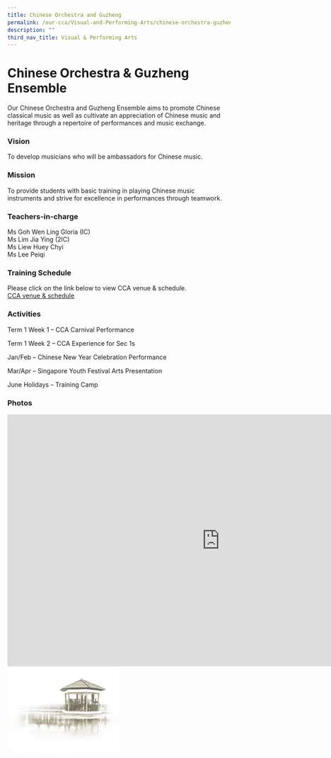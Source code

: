 ```yaml
---
title: Chinese Orchestra and Guzheng
permalink: /our-cca/Visual-and-Performing-Arts/chinese-orchestra-guzheng/
description: ""
third_nav_title: Visual & Performing Arts
---
```

# **Chinese Orchestra &amp; Guzheng Ensemble**

Our Chinese Orchestra and Guzheng Ensemble aims to promote Chinese classical music as well as cultivate an appreciation of Chinese music and heritage through a repertoire of performances and music exchange.

### Vision
To develop musicians who will be ambassadors for Chinese music.

### Mission
To provide students with basic training in playing Chinese music instruments and strive for excellence in performances through teamwork.

### Teachers-in-charge
Ms Goh Wen Ling Gloria (IC)    
Ms Lim Jia Ying (2IC)   
Ms Liew Huey Chyi    
Ms Lee Peiqi  

### Training Schedule&nbsp;

Please click on the link below to view CCA venue &amp; schedule.&nbsp;  
[CCA venue &amp; schedule](/our-cca/cca/cca-venue-schedule/)

### Activities

Term 1 Week 1 – CCA Carnival Performance

Term 1 Week 2 – CCA Experience for Sec 1s

Jan/Feb – Chinese New Year Celebration Performance

Mar/Apr – Singapore Youth Festival Arts Presentation

June Holidays – Training Camp

### Photos

<iframe allowfullscreen="true" height="569" width="960" frameborder="0" src="https://docs.google.com/presentation/d/e/2PACX-1vRaZkx5kSUGpYd9NuFV6vMIkWnb-4Uq53udsYBJSTqssF1b6x9N4d48i3qeIX2GcjXpu2A4JNfiTDsq/embed?start=true&amp;loop=true&amp;delayms=5000"></iframe>

<img style="width:50%" src="/images/pavilion.png">